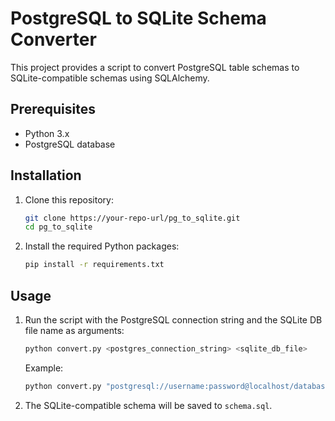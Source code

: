 # PostgreSQL to SQLite Schema Converter

This project provides a script to convert PostgreSQL table schemas to SQLite-compatible schemas using SQLAlchemy.

## Prerequisites

- Python 3.x
- PostgreSQL database

## Installation

1. Clone this repository:
    ```sh
    git clone https://your-repo-url/pg_to_sqlite.git
    cd pg_to_sqlite
    ```

2. Install the required Python packages:
    ```sh
    pip install -r requirements.txt
    ```

## Usage

1. Run the script with the PostgreSQL connection string and the SQLite DB file name as arguments:
    ```sh
    python convert.py <postgres_connection_string> <sqlite_db_file>
    ```

    Example:
    ```sh
    python convert.py "postgresql://username:password@localhost/database_name" "sqlite_database.db"
    ```

2. The SQLite-compatible schema will be saved to `schema.sql`.

